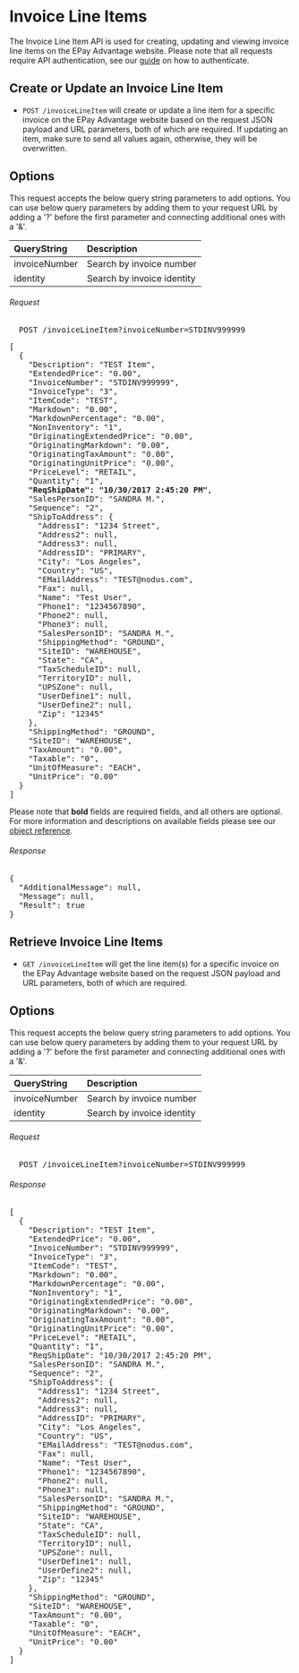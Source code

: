 Invoice Line Items
============

The Invoice Line Item API is used for creating, updating and viewing invoice line items on the EPay Advantage website. Please note that all requests require API authentication, see our [guide](Token.md) on how to authenticate.

Create or Update an Invoice Line Item
--------------------

* `POST /invoiceLineItem` will create or update a line item for a specific invoice on the EPay Advantage website based on the request JSON payload and URL parameters, both of which are required. If updating an item, make sure to send all values again, otherwise, they will be overwritten.

Options
-------

This request accepts the below query string parameters to add options. You can use below query parameters by adding them to your request URL by adding a '?' before the first parameter and connecting additional ones with a '&'.

| QueryString | Description | 
| :------------- | :------------- | 
| invoiceNumber | Search by invoice number |
| identity | Search by invoice identity |

###### Request
<pre>
  POST /invoiceLineItem?invoiceNumber=STDINV999999
</pre>

<pre>
[
  {
    "Description": "TEST Item",
    "ExtendedPrice": "0.00",
    "InvoiceNumber": "STDINV999999",
    "InvoiceType": "3",
    "ItemCode": "TEST",
    "Markdown": "0.00",
    "MarkdownPercentage": "0.00",
    "NonInventory": "1",
    "OriginatingExtendedPrice": "0.00",
    "OriginatingMarkdown": "0.00",
    "OriginatingTaxAmount": "0.00",
    "OriginatingUnitPrice": "0.00",
    "PriceLevel": "RETAIL",
    "Quantity": "1",
    <b>"ReqShipDate": "10/30/2017 2:45:20 PM"</b>,
    "SalesPersonID": "SANDRA M.",
    "Sequence": "2",
    "ShipToAddress": {
      "Address1": "1234 Street",
      "Address2": null,
      "Address3": null,
      "AddressID": "PRIMARY",
      "City": "Los Angeles",
      "Country": "US",
      "EMailAddress": "TEST@nodus.com",
      "Fax": null,
      "Name": "Test User",
      "Phone1": "1234567890",
      "Phone2": null,
      "Phone3": null,
      "SalesPersonID": "SANDRA M.",
      "ShippingMethod": "GROUND",
      "SiteID": "WAREHOUSE",
      "State": "CA",
      "TaxScheduleID": null,
      "TerritoryID": null,
      "UPSZone": null,
      "UserDefine1": null,
      "UserDefine2": null,
      "Zip": "12345"
    },
    "ShippingMethod": "GROUND",
    "SiteID": "WAREHOUSE",
    "TaxAmount": "0.00",
    "Taxable": "0",
    "UnitOfMeasure": "EACH",
    "UnitPrice": "0.00"
  }
]
</pre>

Please note that **bold** fields are required fields, and all others are optional. For more information and descriptions on available fields please see our [object reference](../Objects/Currency.md).

###### Response
<pre>
{
  "AdditionalMessage": null,
  "Message": null,
  "Result": true
}
</pre>


Retrieve Invoice Line Items
--------------------

* `GET /invoiceLineItem` will get the line item(s) for a specific invoice on the EPay Advantage website based on the request JSON payload and URL parameters, both of which are required.

Options
-------

This request accepts the below query string parameters to add options. You can use below query parameters by adding them to your request URL by adding a '?' before the first parameter and connecting additional ones with a '&'.

| QueryString | Description | 
| :------------- | :------------- | 
| invoiceNumber | Search by invoice number |
| identity | Search by invoice identity |

###### Request
<pre>
  POST /invoiceLineItem?invoiceNumber=STDINV999999
</pre>

###### Response
<pre>
[
  {
    "Description": "TEST Item",
    "ExtendedPrice": "0.00",
    "InvoiceNumber": "STDINV999999",
    "InvoiceType": "3",
    "ItemCode": "TEST",
    "Markdown": "0.00",
    "MarkdownPercentage": "0.00",
    "NonInventory": "1",
    "OriginatingExtendedPrice": "0.00",
    "OriginatingMarkdown": "0.00",
    "OriginatingTaxAmount": "0.00",
    "OriginatingUnitPrice": "0.00",
    "PriceLevel": "RETAIL",
    "Quantity": "1",
    "ReqShipDate": "10/30/2017 2:45:20 PM",
    "SalesPersonID": "SANDRA M.",
    "Sequence": "2",
    "ShipToAddress": {
      "Address1": "1234 Street",
      "Address2": null,
      "Address3": null,
      "AddressID": "PRIMARY",
      "City": "Los Angeles",
      "Country": "US",
      "EMailAddress": "TEST@nodus.com",
      "Fax": null,
      "Name": "Test User",
      "Phone1": "1234567890",
      "Phone2": null,
      "Phone3": null,
      "SalesPersonID": "SANDRA M.",
      "ShippingMethod": "GROUND",
      "SiteID": "WAREHOUSE",
      "State": "CA",
      "TaxScheduleID": null,
      "TerritoryID": null,
      "UPSZone": null,
      "UserDefine1": null,
      "UserDefine2": null,
      "Zip": "12345"
    },
    "ShippingMethod": "GROUND",
    "SiteID": "WAREHOUSE",
    "TaxAmount": "0.00",
    "Taxable": "0",
    "UnitOfMeasure": "EACH",
    "UnitPrice": "0.00"
  }
]
</pre>
